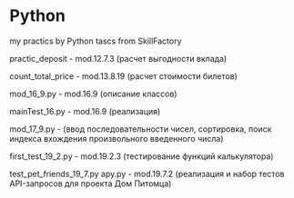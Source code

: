 # Python
my practics by Python 
tascs from SkillFactory

practic_deposit - mod.12.7.3 (расчет выгодности вклада)

count_total_price - mod.13.8.19 (расчет стоимости билетов)

mod_16_9.py - mod.16.9 (описание классов)

mainTest_16.py - mod.16.9 (реализация)

mod_17_9.py - (ввод последовательности чисел, сортировка, поиск индекса вхождения произвольного введенного числа)

first_test_19_2.py - mod.19.2.3 (тестирование функций калькулятора)

test_pet_friends_19_7.py
apy.py          - mod.19.7.2  (реализация и набор тестов API-запросов для проекта Дом Питомца)
